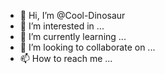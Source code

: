 - 👋 Hi, I’m @Cool-Dinosaur
- 👀 I’m interested in ...
- 🌱 I’m currently learning ...
- 💞️ I’m looking to collaborate on ...
- 📫 How to reach me ...

<!---
Cool-Dinosaur/Cool-Dinosaur is a ✨ special ✨ repository because its `README.md` (this file) appears on your GitHub profile.
You can click the Preview link to take a look at your changes.
--->
